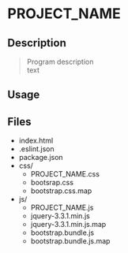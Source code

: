 # PROJECT_NAME

## Description

> Program description<br>
> text

## Usage

## Files

- index.html
- .eslint.json
- package.json
- css/
  - PROJECT_NAME.css
  - bootsrap.css
  - bootstrap.css.map
- js/
  - PROJECT_NAME.js
  - jquery-3.3.1.min.js
  - jquery-3.3.1.min.js.map
  - bootstrap.bundle.js
  - bootstrap.bundle.js.map
